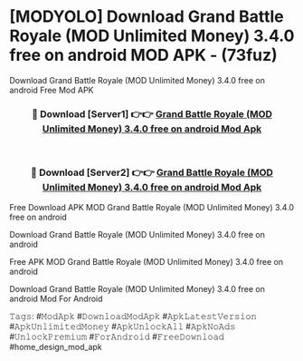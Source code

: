 # [MODYOLO] Download Grand Battle Royale (MOD Unlimited Money) 3.4.0 free on android MOD APK - (73fuz)
Download Grand Battle Royale (MOD Unlimited Money) 3.4.0 free on android Free Mod APK

<div align="center">
<h3>🔴 Download [Server1] 👉👉 <a href="https://apk-comot.site?title=Grand_Battle_Royale_(MOD_Unlimited_Money)_3.4.0_free_on_android">Grand Battle Royale (MOD Unlimited Money) 3.4.0 free on android Mod Apk</a></h3><br>

<h3>🔴 Download [Server2] 👉👉 <a href="https://apk-comot.site?title=Grand_Battle_Royale_(MOD_Unlimited_Money)_3.4.0_free_on_android">Grand Battle Royale (MOD Unlimited Money) 3.4.0 free on android Mod Apk</a></h3>
</div>


Free Download APK MOD Grand Battle Royale (MOD Unlimited Money) 3.4.0 free on android

Download Grand Battle Royale (MOD Unlimited Money) 3.4.0 free on android 

Free APK MOD Grand Battle Royale (MOD Unlimited Money) 3.4.0 free on android 

Download Grand Battle Royale (MOD Unlimited Money) 3.4.0 free on android Mod For Android

𝚃𝚊𝚐𝚜: #𝙼𝚘𝚍𝙰𝚙𝚔 #𝙳𝚘𝚠𝚗𝚕𝚘𝚊𝚍𝙼𝚘𝚍𝙰𝚙𝚔 #𝙰𝚙𝚔𝙻𝚊𝚝𝚎𝚜𝚝𝚅𝚎𝚛𝚜𝚒𝚘𝚗 #𝙰𝚙𝚔𝚄𝚗𝚕𝚒𝚖𝚒𝚝𝚎𝚍𝙼𝚘𝚗𝚎𝚢 #𝙰𝚙𝚔𝚄𝚗𝚕𝚘𝚌𝚔𝙰𝚕𝚕 #𝙰𝚙𝚔𝙽𝚘𝙰𝚍𝚜 #𝚄𝚗𝚕𝚘𝚌𝚔𝙿𝚛𝚎𝚖𝚒𝚞𝚖 #𝙵𝚘𝚛𝙰𝚗𝚍𝚛𝚘𝚒𝚍 #𝙵𝚛𝚎𝚎𝙳𝚘𝚠𝚗𝚕𝚘𝚊𝚍 #home_design_mod_apk